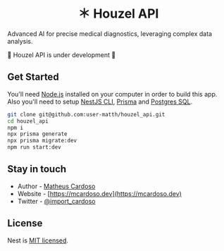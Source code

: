 <h1 align="center">＊ Houzel API</h1>

<!--p align="center">
    <img src="https://img.shields.io/badge/nestjs-E0234E?style=for-the-badge&logo=nestjs&logoColor=white" />
    <img src="https://img.shields.io/badge/PostgreSQL-316192?style=for-the-badge&logo=postgresql&logoColor=white" />
    <img src="https://img.shields.io/badge/Amazon_AWS-FF9900?style=for-the-badge&logo=amazonaws&logoColor=white" />
</p-->
<p align="">Advanced AI for precise medical diagnostics, leveraging complex data analysis.</p>
  <!--[![Backers on Open Collective](https://opencollective.com/nest/backers/badge.svg)](https://opencollective.com/nest#backer)
  [![Sponsors on Open Collective](https://opencollective.com/nest/sponsors/badge.svg)](https://opencollective.com/nest#sponsor)-->
  
🚧 Houzel API is under development 🚧

## Get Started

You'll need [Node.js](https://nodejs.org/en) installed on your computer in order to build this app. Also you'll need to setup [NestJS CLI](https://www.npmjs.com/package/@nestjs/cli), [Prisma](https://www.prisma.io/docs/getting-started) and [Postgres SQL](https://www.postgresql.org).

```bash
git clone git@github.com:user-matth/houzel_api.git
cd houzel_api
npm i
npx prisma generate
npx prisma migrate:dev
npm run start:dev
```

## Stay in touch

- Author - [Matheus Cardoso](https://github.com/user-matth)
- Website - [https://mcardoso.dev](https://mcardoso.dev)
- Twitter - [@import_cardoso](https://twitter.com/import_cardoso)

## License

Nest is [MIT licensed](LICENSE).
